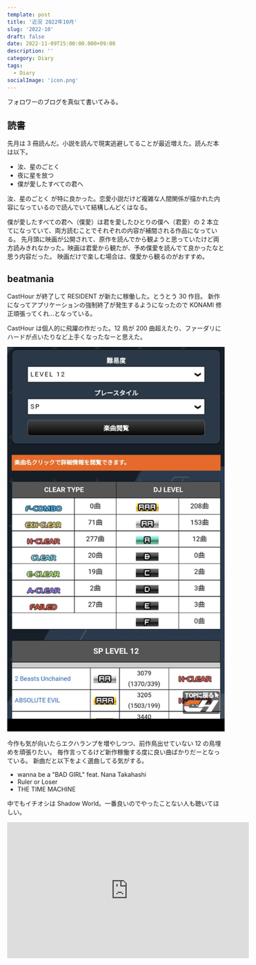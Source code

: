 ```yaml
---
template: post
title: '近況 2022年10月'
slug: '2022-10'
draft: false
date: 2022-11-09T15:00:00.000+09:00
description: ''
category: Diary
tags:
  - Diary
socialImage: 'icon.png'
---
```


フォロワーのブログを真似て書いてみる。

## 読書

先月は 3 冊読んだ。小説を読んで現実逃避してることが最近増えた。読んだ本は以下。

- 汝、星のごとく
- 夜に星を放つ
- 僕が愛したすべての君へ

汝、星のごとく が特に良かった。恋愛小説だけど複雑な人間関係が描かれた内容になっているので読んでいて結構しんどくはなる。

僕が愛したすべての君へ（僕愛）は君を愛したひとりの僕へ（君愛）の 2 本立てになっていて、両方読むことでそれぞれの内容が補間される作品になっている。
先月頭に映画が公開されて、原作を読んでから観ようと思っていたけど両方読みきれなかった。映画は君愛から観たが、予め僕愛を読んでて良かったなと思う内容だった。
映画だけで楽しむ場合は、僕愛から観るのがおすすめ。

## beatmania

CastHour が終了して RESIDENT が新たに稼働した。とうとう 30 作目。
新作になってアプリケーションの強制終了が発生するようになったので KONAMI 修正頑張ってくれ…となっている。

CastHour は個人的に飛躍の作だった。12 鳥が 200 曲超えたり、ファーダリにハードが点いたりなど上手くなったなーと思えた。

<img src="../images/2022-10/ch-level12.jpg" alt="CastHour の 12 内訳">

今作も気が向いたらエクハランプを増やしつつ、前作鳥出せていない 12 の鳥埋めを頑張りたい。
毎作言ってるけど新作稼働する度に良い曲ばかりだーとなっている。
新曲だと以下をよく選曲してる気がする。

- wanna be a "BAD GIRL" feat. Nana Takahashi
- Ruler or Loser
- THE TIME MACHINE

中でもイチオシは Shadow World。一番良いのでやったことない人も聴いてほしい。

<iframe width="560" height="315" src="https://www.youtube.com/embed/jJbbUmhBCYU" title="YouTube video player" frameborder="0" allow="accelerometer; autoplay; clipboard-write; encrypted-media; gyroscope; picture-in-picture" allowfullscreen></iframe>
